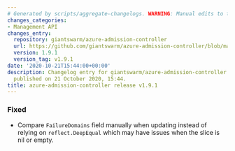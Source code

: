 ```yaml
---
# Generated by scripts/aggregate-changelogs. WARNING: Manual edits to this files will be overwritten.
changes_categories:
- Management API
changes_entry:
  repository: giantswarm/azure-admission-controller
  url: https://github.com/giantswarm/azure-admission-controller/blob/master/CHANGELOG.md#191---2020-10-21
  version: 1.9.1
  version_tag: v1.9.1
date: '2020-10-21T15:44:00+00:00'
description: Changelog entry for giantswarm/azure-admission-controller version 1.9.1,
  published on 21 October 2020, 15:44.
title: azure-admission-controller release v1.9.1
---
```


### Fixed
- Compare `FailureDomains` field manually when updating instead of relying on `reflect.DeepEqual` which may have issues when the slice is nil or empty.
